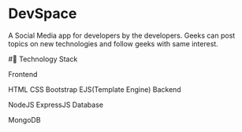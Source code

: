 # DevSpace
A Social Media app for developers by the developers. Geeks can post topics on new technologies and follow geeks with same interest.

#🏁 Technology Stack

Frontend

HTML
CSS
Bootstrap
EJS(Template Engine)
Backend

NodeJS
ExpressJS
Database

MongoDB
